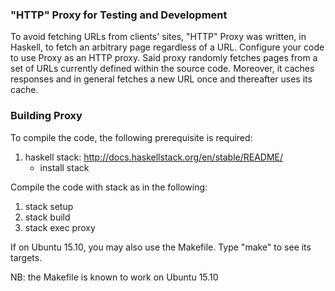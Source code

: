 ### "HTTP" Proxy for Testing and Development

To avoid fetching URLs from clients' sites, "HTTP" Proxy was written, in Haskell, to fetch an arbitrary page regardless of a URL. Configure your code to use Proxy as an HTTP proxy. Said proxy randomly fetches pages from a set of URLs currently defined within the source code. Moreover, it caches responses and in general fetches a new URL once and thereafter uses its cache.

### Building Proxy

To compile the code, the following prerequisite is required:

1. haskell stack: http://docs.haskellstack.org/en/stable/README/
   * install stack

Compile the code with stack as in the following:

1. stack setup
2. stack build
3. stack exec proxy

If on Ubuntu 15.10, you may also use the Makefile. Type "make" to see its targets.

NB: the Makefile is known to work on Ubuntu 15.10
